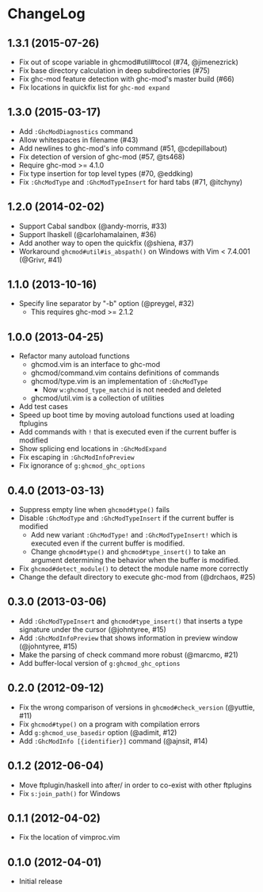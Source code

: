 # ChangeLog
## 1.3.1 (2015-07-26)
- Fix out of scope variable in ghcmod#util#tocol (#74, @jimenezrick)
- Fix base directory calculation in deep subdirectories (#75)
- Fix ghc-mod feature detection with ghc-mod's master build (#66)
- Fix locations in quickfix list for `ghc-mod expand`

## 1.3.0 (2015-03-17)
- Add `:GhcModDiagnostics` command
- Allow whitespaces in filename (#43)
- Add newlines to ghc-mod's info command (#51, @cdepillabout)
- Fix detection of version of ghc-mod (#57, @ts468)
- Require ghc-mod >= 4.1.0
- Fix type insertion for top level types (#70, @eddking)
- Fix `:GhcModType` and `:GhcModTypeInsert` for hard tabs (#71, @itchyny)

## 1.2.0 (2014-02-02)
- Support Cabal sandbox (@andy-morris, #33)
- Support lhaskell (@carlohamalainen, #36)
- Add another way to open the quickfix (@shiena, #37)
- Workaround `ghcmod#util#is_abspath()` on Windows with Vim < 7.4.001 (@Grivr, #41)

## 1.1.0 (2013-10-16)
- Specify line separator by "-b" option (@preygel, #32)
    - This requires ghc-mod >= 2.1.2

## 1.0.0 (2013-04-25)
- Refactor many autoload functions
    - ghcmod.vim is an interface to ghc-mod
    - ghcmod/command.vim contains definitions of commands
    - ghcmod/type.vim is an implementation of `:GhcModType`
        - Now `w:ghcmod_type_matchid` is not needed and deleted
    - ghcmod/util.vim is a collection of utilities
- Add test cases
- Speed up boot time by moving autoload functions used at loading ftplugins
- Add commands with `!` that is executed even if the current buffer is modified
- Show splicing end locations in `:GhcModExpand`
- Fix escaping in `:GhcModInfoPreview`
- Fix ignorance of `g:ghcmod_ghc_options`

## 0.4.0 (2013-03-13)
- Suppress empty line when `ghcmod#type()` fails
- Disable `:GhcModType` and `:GhcModTypeInsert` if the current buffer is modified
    - Add new variant `:GhcModType!` and `:GhcModTypeInsert!` which is executed even if the current buffer is modified.
    - Change `ghcmod#type()` and `ghcmod#type_insert()` to take an argument determining the behavior when the buffer is modified.
- Fix `ghcmod#detect_module()` to detect the module name more correctly
- Change the default directory to execute ghc-mod from (@drchaos, #25)

## 0.3.0 (2013-03-06)
- Add `:GhcModTypeInsert` and `ghcmod#type_insert()` that inserts a type signature under the cursor (@johntyree, #15)
- Add `:GhcModInfoPreview` that shows information in preview window (@johntyree, #15)
- Make the parsing of check command more robust (@marcmo, #21)
- Add buffer-local version of `g:ghcmod_ghc_options`

## 0.2.0 (2012-09-12)
- Fix the wrong comparison of versions in `ghcmod#check_version` (@yuttie, #11)
- Fix `ghcmod#type()` on a program with compilation errors
- Add `g:ghcmod_use_basedir` option (@adimit, #12)
- Add `:GhcModInfo [{identifier}]` command (@ajnsit, #14)

## 0.1.2 (2012-06-04)
- Move ftplugin/haskell into after/ in order to co-exist with other ftplugins
- Fix `s:join_path()` for Windows

## 0.1.1 (2012-04-02)
- Fix the location of vimproc.vim

## 0.1.0 (2012-04-01)
- Initial release
